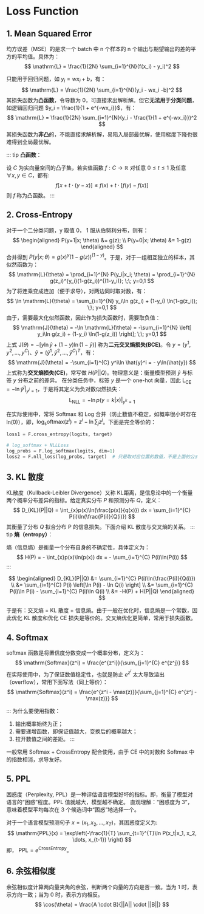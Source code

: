 # Loss Function

## 1. Mean Squared Error

均方误差（MSE）的是求一个 batch 中 n 个样本的 n 个输出与期望输出的差的平方的平均值。具体为：
$$
\mathrm{L} = \frac{1}{2N} \sum_{i=1}^{N}(f(x_i) - y_i)^2
$$

只能用于回归问题，如 $y_i = wx_i +b$，有：
$$
\mathrm{L} = \frac{1}{2N} \sum_{i=1}^{N}(y_i - wx_i -b)^2
$$
其损失函数为**凸函数**，令导数为 0，可直接求出解析解。但它**无法用于分类问题**，如逻辑回归问题 $y_i = \frac{1}{1 + e^{-wx_i}}$，有：
$$
\mathrm{L} = \frac{1}{2N} \sum_{i=1}^{N}(y_i - \frac{1}{1 + e^{-wx_i}})^2
$$
其损失函数为**非凸**的，不能直接求解析解，易陷入局部最优解，使用梯度下降也很难得到全局最优解。

::: tip
**凸函数**：

设 $C$ 为实向量空间的凸子集，若实值函数 $f: C \rightarrow \mathbb{R}$ 对任意 $0 \leq t \leq 1$ 及任意 $\forall x,\,y \in C$，都有:
$$
f\left[x + t \cdot (y-x)\right] \leq f(x)+t \cdot \left[f(y) - f(x)\right]
$$
则 $f$ 称为凸函数。
:::

## 2. Cross-Entropy
对于一个二分类问题，y 取值 0， 1 服从伯努利分布，则有：
$$
\begin{aligned}
P(y=1|x; \theta) &= g(z); \\
P(y=0|x; \theta) &= 1-g(z)
\end{aligned}
$$
合并得到 $P(y|x; \theta) = g(x)^y(1-g(z))^{(1-y)}$。于是，对于一组相互独立的样本，其似然函数为：
$$
\mathrm{L}(\theta) = \prod_{i=1}^{N} P(y_i|x_i; \theta) = \prod_{i=1}^{N} g(z_i)^{y_i}(1-g(z_i))^{(1-y_i)}; \;\; y=0,1
$$
为了将连乘变成连加（便于求导），对两边同时取对数，有：
$$
\ln \mathrm{L}(\theta) = \sum_{i=1}^{N} y_i\ln g(z_i) + (1-y_i) \ln(1-g(z_i)); \;\; y=0,1
$$
由于，需要最大化似然函数，因此作为损失函数时，需要取负值：
$$
\mathrm{J}(\theta) = -\ln \mathrm{L}(\theta) = -\sum_{i=1}^{N} \left[ y_i\ln g(z_i) + (1-y_i) \ln(1-g(z_i)) \right]; \;\; y=0,1
$$
上式 $\mathrm{J}(\theta) = -\left[ y\ln \hat{y} + (1-y) \ln(1-\hat{y}) \right]$ 称为**二元交叉熵损失(BCE)**。令 $y=(y^1, y^2, \dots, y^C)$、$\hat{y}=(\hat{y}^1, \hat{y}^2, \dots, \hat{y}^C)^T$，有：
$$
\mathrm{J}(\theta) = -\sum_{i=1}^{C} y^i\ln \hat{y}^i = - y\ln(\hat{y})
$$
上式称为**交叉熵损失(CE)**，常写做 $H(P||Q)$。物理意义是：衡量模型预测 $\hat{y}$ 与标签 $y$ 分布之前的差异。
在分类任务中，标签 $y$ 是一个 one-hot 向量，因此 $\mathrm{L_{CE}}=-\ln \hat{y}^j |_{y^j=1}$，于是将其定义为负对数似然损失：
$$
\mathrm{L_{NLL}}=-\ln p(y=k|x)|_{y^k=1}
$$

在实际使用中，常将 Softmax 和 Log 合并（防止数值不稳定，如概率很小时存在 ln(0)），即，$\mathrm{log_softmax}(z^i) = z^i - \ln\sum_{j}z^j$。下面是完全等价的：
```python
loss1 = F.cross_entropy(logits, target)

# log_softmax + NLLLoss
log_probs = F.log_softmax(logits, dim=1)
loss2 = F.nll_loss(log_probs, target)  # 只是取对应位置的数值，不是上面的公式（两步的整体是上面公式）
```

## 3. KL 散度

KL散度（Kullback-Leibler Divergence）又称 KL距离，是信息论中的一个衡量两个概率分布差异的指标。给定真实分布 $P$ 和预测分布 $Q$，定义：
$$
D_{KL}(P||Q) = \int_{x}p(x)\ln(\frac{p(x)}{q(x)}) dx = \sum_{i=1}^{C} P(i)\ln(\frac{P(i)}{Q(i)})
$$
其衡量了分布 $Q$ 拟合分布 P 的信息损失。下面介绍 KL 散度与交叉熵的关系。
::: tip
**熵（entropy）**：

熵（信息熵）是衡量一个分布自身的不确定性，具体定义为：
$$
H(P) = - \int_{x}p(x)\ln(p(x)) dx = - \sum_{i=1}^{C} P(i)\ln(P(i))
$$
:::

$$
\begin{aligned}
D_{KL}(P||Q) &= \sum_{i=1}^{C} P(i)\ln(\frac{P(i)}{Q(i)}) \\
&= \sum_{i=1}^{C} P(i) \left[\ln P(i) - \ln Q(i) \right] \\
&= \sum_{i=1}^{C} P(i)\ln P(i) - \sum_{i=1}^{C} P(i)\ln Q(i) \\
&= -H(P) + H(P||Q)
\end{aligned}
$$

于是有：交叉熵 = KL 散度 + 信息熵。由于一般在优化时，信息熵是一个常数，因此优化 KL 散度和优化 CE 损失是等价的。交叉熵优化更简单，常用于损失函数。

## 4. Softmax

softmax 函数是将置信度分数变成一个概率分布，定义为：
$$
\mathrm{Softmax}(z^i) = \frac{e^{z^i}}{\sum_{j=1}^{C} e^{z^j}}
$$
在实际使用中，为了保证数值稳定性，也就是防止 $e^{z^i}$ 太大导致溢出（overflow），常用下面写法（同上等价）：
$$
\mathrm{Softmax}(z^i) = \frac{e^{z^i - \max(z)}}{\sum_{j=1}^{C} e^{z^j - \max(z)}}
$$

::: 为什么要使用指数：

1. 输出概率始终为正；
2. 需要递增函数，即保证值越大，变换后的概率越大；
3. 拉开数值之间的差距。
:::

一般常用 Softmax + CrossEntropy 配合使用，由于 CE 中的对数和 Softmax 中的指数相消，求导友好。

## 5. PPL
困惑度（Perplexity, PPL）是一种评估语言模型好坏的指标。即，衡量了模型对语言的“困惑”程度。PPL 值就越大，模型越不确定。
直观理解：“困惑度为 3”，意味着模型平均每次在 3 个候选词中“困惑”地选择一个。

对于一个语言模型预测句子 $x=(x_1, x_2, \dots, x_T)$，其困惑度定义为:
$$
\mathrm{PPL}(x) = \exp\left(-\frac{1}{T} \sum_{t=1}^{T}\ln P(x_t|x_1, x_2, \dots, x_{t-1}) \right)
$$
即， $\mathrm{PPL} = e^{\mathrm{CrossEntropy}}$。

## 6. 余弦相似度

余弦相似度计算两向量夹角的余弦，判断两个向量的方向是否一致。当为 1 时，表示方向一致；当为 0 时，表示方向相反。
$$
\cos(\theta) = \frac{A \cdot B}{||A|| \cdot ||B||}
$$

